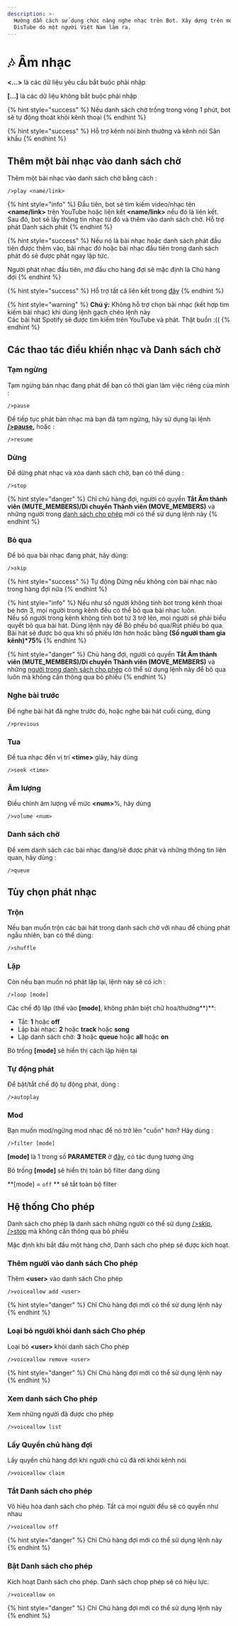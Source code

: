 ```yaml
---
description: >-
  Hướng dẫn cách sử dụng chức năng nghe nhạc trên Bot. Xây dựng trên mô-đun
  DisTube do một người Việt Nam làm ra.
---
```


# 🎶 Âm nhạc

**<...>** là các dữ liệu yêu cầu bắt buộc phải nhập

**\[...]** là các dữ liệu không bắt buộc phải nhập

{% hint style="success" %}
Nếu danh sách chờ trống trong vòng 1 phút, bot sẽ tự động thoát khỏi kênh thoại
{% endhint %}

{% hint style="success" %}
Hỗ trợ kênh nói bình thường và kênh nói Sân khấu
{% endhint %}

## Thêm một bài nhạc vào danh sách chờ

Thêm một bài nhạc vào danh sách chờ bằng cách :

```
/>play <name/link>
```

{% hint style="info" %}
Đầu tiên, bot sẽ tìm kiếm video/nhạc tên **\<name/link>** trên YouTube hoặc liên kết **\<name/link>** nếu đó là liên kết. Sau đó, bot sẽ lấy thông tin nhạc từ đó và thêm vào danh sách chờ. Hỗ trợ phát Danh sách phát
{% endhint %}

{% hint style="success" %}
Nếu nó là bài nhạc hoặc danh sách phát đầu tiên được thêm vào, bài nhạc đó hoặc bài nhạc đầu tiên trong danh sách phát đó sẽ được phát ngay lập tức.

Người phát nhạc đầu tiên, mở đầu cho hàng đợi sẽ mặc định là Chủ hàng đợi
{% endhint %}

{% hint style="success" %}
Hỗ trợ tất cả liên kết trong [đây](https://github.com/yt-dlp/yt-dlp/blob/master/supportedsites.md)
{% endhint %}

{% hint style="warning" %}
**Chú ý:** Không hỗ trợ chọn bài nhạc (kết hợp tìm kiếm bài nhạc) khi dùng lệnh gạch chéo lệnh này\
&#x20;           Các bài hát Spotify sẽ được tìm kiếm trên YouTube và phát. Thật buồn :((
{% endhint %}

## Các thao tác điều khiển nhạc và Danh sách chờ

### Tạm ngừng

Tạm ngừng bản nhạc đang phát để bạn có thời gian làm việc riêng của mình :

```
/>pause
```

Để tiếp tục phát bản nhạc mà bạn đã tạm ngừng, hãy sử dụng lại lệnh [**/>pause**](https://thanhgaming5550.gitbook.io/bot-thieu-nang-guide/#tam-ngung)**,** hoặc :&#x20;

```
/>resume
```

### Dừng

Để dừng phát nhạc và xóa danh sách chờ, bạn có thể dùng :

```
/>stop
```

{% hint style="danger" %}
Chỉ chủ hàng đợi, người có quyền **Tắt Âm thành viên (MUTE\_MEMBERS)/Di chuyển Thành viên (MOVE\_MEMBERS)** và những người trong [danh sách cho phép](./#xem-danh-sach-cho-phep) mới có thể sử dụng lệnh này
{% endhint %}

### Bỏ qua

Để bỏ qua bài nhạc đang phát, hãy dùng:

```
/>skip
```

{% hint style="success" %}
Tự động Dừng nếu không còn bài nhạc nào trong hàng đợi nữa
{% endhint %}

{% hint style="info" %}
Nếu như số người không tính bot trong kênh thoại bé hơn 3, mọi người trong kênh đều có thể bỏ qua bài nhạc luôn. \
Nếu số người trong kênh không tính bot từ 3 trở lên, mọi người sẽ phải biểu quyết bỏ qua bài hát. Dùng lệnh này để Bỏ phếu bỏ qua/Rút phiếu bỏ qua. Bài hát sẽ được bỏ qua khi số phiếu lớn hơn hoặc bằng **(Số người tham gia kênh)\*75%**
{% endhint %}

{% hint style="danger" %}
Chủ hàng đợi, người có quyền **Tắt Âm thành viên (MUTE\_MEMBERS)/Di chuyển Thành viên (MOVE\_MEMBERS)** và những [người trong danh sách cho phép](./#xem-danh-sach-cho-phep) có thể sử dụng lệnh này để bỏ qua luôn mà không cần thông qua bỏ phiếu
{% endhint %}

### Nghe bài trước

Để nghe bài hát đã nghe trước đó, hoặc nghe bài hát cuối cùng, dùng

```
/>previous
```

### Tua

Để tua nhạc đến vị trí **\<time>** giây, hãy dùng

```
/>seek <time>
```

### Âm lượng

Điều chỉnh âm lượng về mức **\<num>**%, hãy dùng

```
/>volume <num>
```

### Danh sách chờ

Để xem danh sách các bài nhạc đang/sẽ được phát và những thông tin liên quan, hãy dùng :

```
/>queue
```

## Tùy chọn phát nhạc

### Trộn

Nếu bạn muốn trộn các bài hát trong danh sách chờ với nhau để chúng phát ngẫu nhiên, bạn có thể dùng:

```
/>shuffle
```

### Lặp

Còn nếu bạn muốn nó phát lặp lại, lệnh này sẽ có ích :

```
/>loop [mode]
```

Các chế độ lặp (thế vào **\[mode]**, không phân biệt chữ hoa/thường**)**:&#x20;

* Tắt: **1** hoặc **off**
* Lặp bài nhạc: **2** hoặc **track** hoặc **song**
* Lặp danh sách chờ: **3** hoặc **queue** hoặc **all** hoặc **on**

Bỏ trống **\[mode]** sẽ hiển thị cách lặp hiện tại

### Tự động phát

Để bật/tắt chế độ tự động phát, dùng :&#x20;

```
/>autoplay
```

### Mod

Bạn muốn mod/ngừng mod nhạc để nó trở lên "cuốn" hơn? Hãy dùng :

```
/>filter [mode]
```

**\[mode]** là 1 trong số **PARAMETER** ở [đây](https://distube.js.org/#/docs/DisTube/stable/typedef/defaultFilters), có tác dụng tương ứng

Bỏ trống **\[mode]** sẽ hiển thị toàn bộ filter đang dùng

**\[mode] = `off` ** sẽ tắt toàn bộ filter

## Hệ thống Cho phép

Danh sách cho phép là danh sách những người có thể sử dụng [/>skip](./#bo-qua), [/>stop](./#dung) mà không cần thông qua bỏ phiếu

Mặc định khi bắt đầu một hàng chờ, Danh sách cho phép sẽ được kích hoạt.

### Thêm người vào danh sách Cho phép

Thêm **\<user>** vào danh sách Cho phép

```
/>voiceallow add <user>
```

{% hint style="danger" %}
Chỉ Chủ hàng đợi mới có thể sử dụng lệnh này
{% endhint %}

### Loại bỏ người khỏi danh sách Cho phép

Loại bỏ **\<user>** khỏi danh sách Cho phép

```
/>voiceallow remove <user>
```

{% hint style="danger" %}
Chỉ Chủ hàng đợi mới có thể sử dụng lệnh này
{% endhint %}

### Xem danh sách Cho phép

Xem những người đã được cho phép

```
/>voiceallow list
```

### Lấy Quyền chủ hàng đợi

Lấy quyền chủ hàng đợi khi người chủ cũ đã rời khỏi kênh nói

```
/>voiceallow claim
```

### Tắt Danh sách cho phép

Vô hiệu hóa danh sách cho phép. Tất cả mọi người đều sẽ có quyền như nhau

```
/>voiceallow off
```

{% hint style="danger" %}
Chỉ Chủ hàng đợi mới có thể sử dụng lệnh này
{% endhint %}

### Bật Danh sách cho phép

Kích hoạt Danh sách cho phép. Danh sách chop phép sẽ có hiệu lực.

```
/>voiceallow on
```

{% hint style="danger" %}
Chỉ Chủ hàng đợi mới có thể sử dụng lệnh này
{% endhint %}
